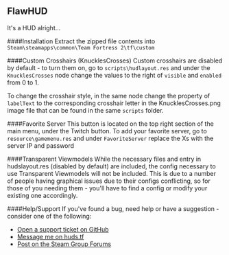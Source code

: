 ## FlawHUD

It's a HUD alright...

####Installation
Extract the zipped file contents into `Steam\steamapps\common\Team Fortress 2\tf\custom`

####Custom Crosshairs (KnucklesCrosses)
Custom crosshairs are disabled by default - to turn them on, go to `scripts\hudlayout.res` and under the `KnucklesCrosses` node change the values to the right of `visible` and `enabled` from 0 to 1.

To change the crosshair style, in the same node change the property of `labelText` to the corresponding crosshair letter in the KnucklesCrosses.png image file that can be found in the same `scripts` folder.

####Favorite Server
This button is located on the top right section of the main menu, under the Twitch button. To add your favorite server, go to `resource\gamemenu.res` and under `FavoriteServer` replace the Xs with the server IP and password

####Transparent Viewmodels
While the necessary files and entry in hudslayout.res (disabled by default) are included, the config necessary to use Transparent Viewmodels will not be included. This is due to a number of people having graphical issues due to their configs conflicting, so for those of you needing them - you'll have to find a config or modify your existing one accordingly.

####Help/Support
If you've found a bug, need help or have a suggestion - consider one of the following:
* [Open a support ticket on GitHub](https://github.com/CriticalFlaw/FlawHUD/issues/new)
* [Message me on huds.tf](http://huds.tf/forum/private.php?action=send&uid=7083)
* [Post on the Steam Group Forums](https://steamcommunity.com/groups/FlawHUD/discussions)